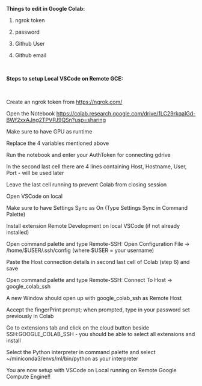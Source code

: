 **Things to edit in Google Colab:**

1. ngrok token

2. password

3. Github User

4. Github email

</br>

**Steps to setup Local VSCode on Remote GCE:**

</br>

Create an ngrok token from https://ngrok.com/

Open the Notebook https://colab.research.google.com/drive/1LC29rkqaIGd-BWf2xxAJng2TPVPJ9QSn?usp=sharing

Make sure to have GPU as runtime

Replace the 4 variables mentioned above

Run the notebook and enter your AuthToken for connecting gdrive

In the second last cell there are 4 lines containing Host, Hostname, User, Port - will be used later

Leave the last cell running to prevent Colab from closing session 

Open VSCode on local

Make sure to have Settings Sync as On (Type Settings Sync in Command Palette)

Install extension Remote Development on local VSCode (if not already installed)

Open command palette and type Remote-SSH: Open Configuration File -> /home/$USER/.ssh/config (where $USER = your username)

Paste the Host connection details in second last cell of Colab (step 6) and save

Open command palette and type Remote-SSH: Connect To Host -> google_colab_ssh

A new Window should open up with google_colab_ssh as Remote Host

Accept the fingerPrint prompt; when prompted, type in your password set previously in Colab

Go to extensions tab and click on the cloud button beside SSH:GOOGLE_COLAB_SSH - you should be able to select all extensions and install

Select the Python interpreter in command palette and select ~/miniconda3/envs/ml/bin/python as your interpreter

You are now setup with VSCode on Local running on Remote Google Compute Engine!!
